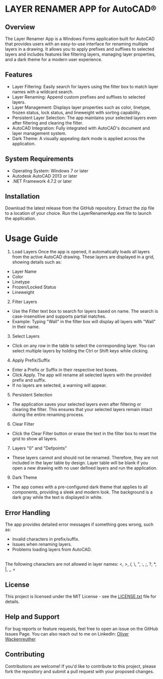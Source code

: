# LAYER RENAMER APP for AutoCAD®
## Overview
The Layer Renamer App is a Windows Forms application built for AutoCAD that provides users with an easy-to-use interface for renaming multiple layers in a drawing. It allows you to apply prefixes and suffixes to selected layers and includes features like filtering layers, managing layer properties, and a dark theme for a modern user experience.

## Features
- Layer Filtering: Easily search for layers using the filter box to match layer names with a wildcard search.
- Layer Renaming: Append custom prefixes and suffixes to selected layers.
- Layer Management: Displays layer properties such as color, linetype, frozen status, lock status, and lineweight with sorting capability.
- Persistent Layer Selection: The app maintains your selected layers even after filtering and clearing the filter.
- AutoCAD Integration: Fully integrated with AutoCAD's document and layer management system.
- Dark Theme: A visually appealing dark mode is applied across the application.

## System Requirements
- Operating System: Windows 7 or later
- Autodesk AutoCAD 2013 or later
- .NET Framework 4.7.2 or later

## Installation
Download the latest release from the GitHub repository.
Extract the zip file to a location of your choice.
Run the LayerRenamerApp.exe file to launch the application.

# Usage Guide
1. Load Layers
Once the app is opened, it automatically loads all layers from the active AutoCAD drawing. These layers are displayed in a grid, showing details such as:
- Layer Name
- Color
- Linetype
- Frozen/Locked Status
- Lineweight

2. Filter Layers
- Use the Filter text box to search for layers based on name. The search is case-insensitive and supports partial matches.
- Example: Typing "Wall" in the filter box will display all layers with "Wall" in their name.

3. Select Layers
- Click on any row in the table to select the corresponding layer. You can select multiple layers by holding the Ctrl or Shift keys while clicking.

4. Apply Prefix/Suffix
- Enter a Prefix or Suffix in their respective text boxes.
- Click Apply. The app will rename all selected layers with the provided prefix and suffix.
- If no layers are selected, a warning will appear.

5. Persistent Selection
- The application saves your selected layers even after filtering or clearing the filter. This ensures that your selected layers remain intact during the entire renaming process.

6. Clear Filter
- Click the Clear Filter button or erase the text in the filter box to reset the grid to show all layers.

7. Layers "0" and "Defpoints"
- These layers cannot and should not be renamed. Therefore, they are not included in the layer table by design. Layer table will be blank if you open a new drawing with no user defined layers and run the application.

9. Dark Theme
- The app comes with a pre-configured dark theme that applies to all components, providing a sleek and modern look. The background is a dark gray while the text is displayed in white.

## Error Handling
The app provides detailed error messages if something goes wrong, such as:
- Invalid characters in prefix/suffix.
- Issues when renaming layers.
- Problems loading layers from AutoCAD.
</br>
The following characters are not allowed in layer names:
<, >, /, \, ", :, ;, ?, *, |, ,, =

## License
This project is licensed under the MIT License - see the [LICENSE.txt](https://github.com/OliversDev/Layer-Renamer-App-for-AutoCAD/blob/master/LICENSE.txt
) file for details.
## Help and Support
For bug reports or feature requests, feel free to open an issue on the GitHub Issues Page.
You can also reach out to me on LinkedIn: [Oliver Wackenreuther](https://ca.linkedin.com/in/oliverwackenreuther)

## Contributing
Contributions are welcome! If you'd like to contribute to this project, please fork the repository and submit a pull request with your proposed changes.

